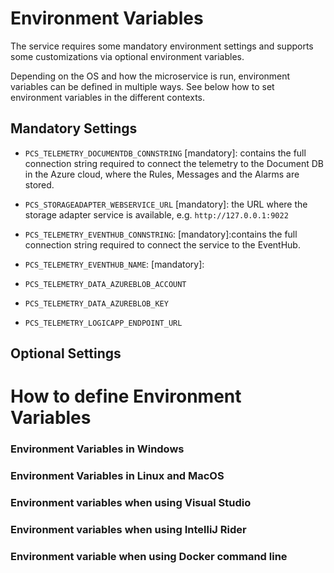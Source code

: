 # Environment Variables

The service requires some mandatory environment settings and supports some
customizations via optional environment variables.

Depending on the OS and how the microservice is run, environment variables
can be defined in multiple ways. See below how to set environment variables
in the different contexts.

## Mandatory Settings

* `PCS_TELEMETRY_DOCUMENTDB_CONNSTRING` [mandatory]: contains the full connection string required to connect the telemetry to the Document DB in the Azure cloud, where the Rules, Messages and the Alarms are stored.

* `PCS_STORAGEADAPTER_WEBSERVICE_URL` [mandatory]: the URL where the storage adapter service is available, e.g. `http://127.0.0.1:9022`

* `PCS_TELEMETRY_EVENTHUB_CONNSTRING`: [mandatory]:contains the full connection string required to connect the service to the EventHub.

* `PCS_TELEMETRY_EVENTHUB_NAME`: [mandatory]: 

* `PCS_TELEMETRY_DATA_AZUREBLOB_ACCOUNT`

* `PCS_TELEMETRY_DATA_AZUREBLOB_KEY`

* `PCS_TELEMETRY_LOGICAPP_ENDPOINT_URL`

## Optional Settings

# How to define Environment Variables

### Environment Variables in Windows

### Environment Variables in Linux and MacOS

### Environment variables when using Visual Studio

### Environment variables when using IntelliJ Rider

### Environment variable when using Docker command line